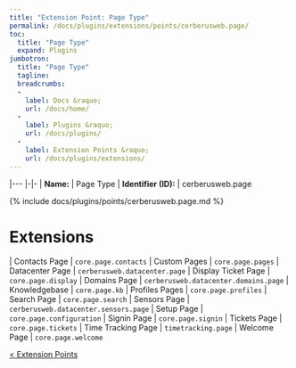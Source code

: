 ```yaml
---
title: "Extension Point: Page Type"
permalink: /docs/plugins/extensions/points/cerberusweb.page/
toc:
  title: "Page Type"
  expand: Plugins
jumbotron:
  title: "Page Type"
  tagline: 
  breadcrumbs:
  -
    label: Docs &raquo;
    url: /docs/home/
  -
    label: Plugins &raquo;
    url: /docs/plugins/
  -
    label: Extension Points &raquo;
    url: /docs/plugins/extensions/
---
```


|---
|-|-
| **Name:** | Page Type
| **Identifier (ID):** | cerberusweb.page

{% include docs/plugins/points/cerberusweb.page.md %}

# Extensions

| Contacts Page | `core.page.contacts`
| Custom Pages | `core.page.pages`
| Datacenter Page | `cerberusweb.datacenter.page`
| Display Ticket Page | `core.page.display`
| Domains Page | `cerberusweb.datacenter.domains.page`
| Knowledgebase | `core.page.kb`
| Profiles Pages | `core.page.profiles`
| Search Page | `core.page.search`
| Sensors Page | `cerberusweb.datacenter.sensors.page`
| Setup Page | `core.page.configuration`
| Signin Page | `core.page.signin`
| Tickets Page | `core.page.tickets`
| Time Tracking Page | `timetracking.page`
| Welcome Page | `core.page.welcome`

<div class="section-nav">
	<div class="left">
		<a href="/docs/plugins/extensions/#extension-points" class="prev">&lt; Extension Points</a>
	</div>
	<div class="right align-right">
	</div>
</div>
<div class="clear"></div>